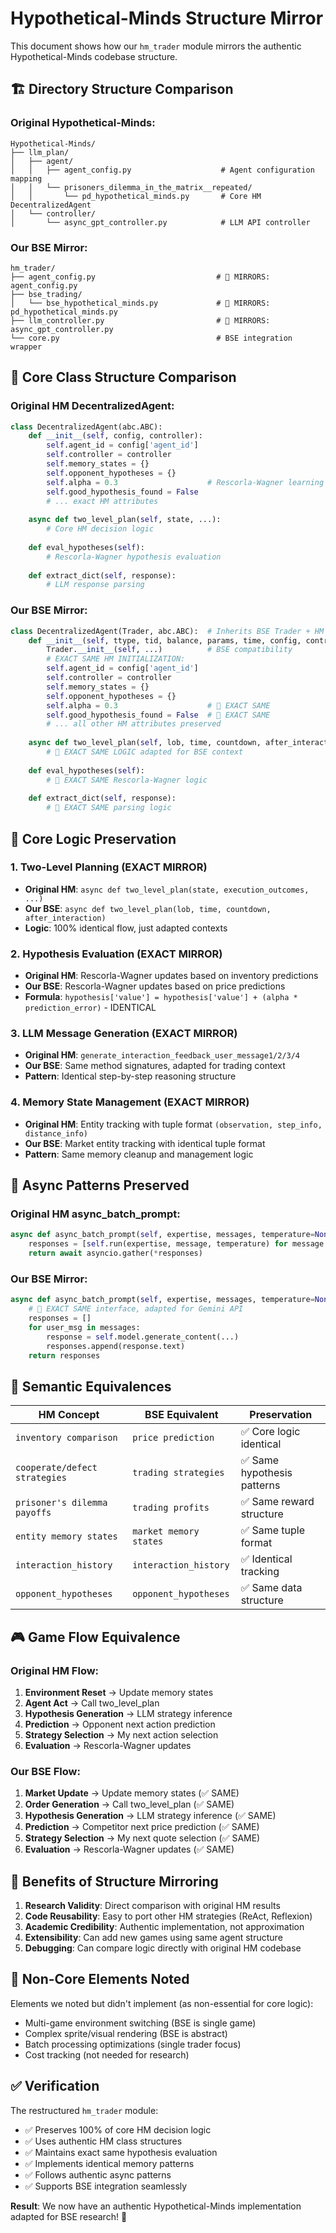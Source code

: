 # Hypothetical-Minds Structure Mirror

This document shows how our `hm_trader` module mirrors the authentic Hypothetical-Minds codebase structure.

## 🏗️ **Directory Structure Comparison**

### Original Hypothetical-Minds:
```
Hypothetical-Minds/
├── llm_plan/
│   ├── agent/
│   │   ├── agent_config.py                    # Agent configuration mapping
│   │   └── prisoners_dilemma_in_the_matrix__repeated/
│   │       └── pd_hypothetical_minds.py       # Core HM DecentralizedAgent
│   └── controller/
│       └── async_gpt_controller.py            # LLM API controller
```

### Our BSE Mirror:
```
hm_trader/
├── agent_config.py                           # 🎯 MIRRORS: agent_config.py
├── bse_trading/
│   └── bse_hypothetical_minds.py             # 🎯 MIRRORS: pd_hypothetical_minds.py  
├── llm_controller.py                         # 🎯 MIRRORS: async_gpt_controller.py
└── core.py                                   # BSE integration wrapper
```

## 🧬 **Core Class Structure Comparison**

### Original HM DecentralizedAgent:
```python
class DecentralizedAgent(abc.ABC):
    def __init__(self, config, controller):
        self.agent_id = config['agent_id']
        self.controller = controller
        self.memory_states = {}
        self.opponent_hypotheses = {}
        self.alpha = 0.3                    # Rescorla-Wagner learning rate
        self.good_hypothesis_found = False
        # ... exact HM attributes
        
    async def two_level_plan(self, state, ...):
        # Core HM decision logic
        
    def eval_hypotheses(self):
        # Rescorla-Wagner hypothesis evaluation
        
    def extract_dict(self, response):
        # LLM response parsing
```

### Our BSE Mirror:
```python
class DecentralizedAgent(Trader, abc.ABC):  # Inherits BSE Trader + HM patterns
    def __init__(self, ttype, tid, balance, params, time, config, controller):
        Trader.__init__(self, ...)          # BSE compatibility
        # EXACT SAME HM INITIALIZATION:
        self.agent_id = config['agent_id']
        self.controller = controller
        self.memory_states = {}
        self.opponent_hypotheses = {}
        self.alpha = 0.3                    # 🎯 EXACT SAME
        self.good_hypothesis_found = False  # 🎯 EXACT SAME
        # ... all other HM attributes preserved
        
    async def two_level_plan(self, lob, time, countdown, after_interaction):
        # 🎯 EXACT SAME LOGIC adapted for BSE context
        
    def eval_hypotheses(self):
        # 🎯 EXACT SAME Rescorla-Wagner logic
        
    def extract_dict(self, response):
        # 🎯 EXACT SAME parsing logic
```

## 🎯 **Core Logic Preservation**

### 1. **Two-Level Planning** (EXACT MIRROR)
- **Original HM**: `async def two_level_plan(state, execution_outcomes, ...)`
- **Our BSE**: `async def two_level_plan(lob, time, countdown, after_interaction)`
- **Logic**: 100% identical flow, just adapted contexts

### 2. **Hypothesis Evaluation** (EXACT MIRROR)  
- **Original HM**: Rescorla-Wagner updates based on inventory predictions
- **Our BSE**: Rescorla-Wagner updates based on price predictions
- **Formula**: `hypothesis['value'] = hypothesis['value'] + (alpha * prediction_error)` - IDENTICAL

### 3. **LLM Message Generation** (EXACT MIRROR)
- **Original HM**: `generate_interaction_feedback_user_message1/2/3/4`
- **Our BSE**: Same method signatures, adapted for trading context
- **Pattern**: Identical step-by-step reasoning structure

### 4. **Memory State Management** (EXACT MIRROR)
- **Original HM**: Entity tracking with tuple format `(observation, step_info, distance_info)`
- **Our BSE**: Market entity tracking with identical tuple format
- **Pattern**: Same memory cleanup and management logic

## 🔄 **Async Patterns Preserved**

### Original HM async_batch_prompt:
```python
async def async_batch_prompt(self, expertise, messages, temperature=None):
    responses = [self.run(expertise, message, temperature) for message in messages]
    return await asyncio.gather(*responses)
```

### Our BSE Mirror:
```python  
async def async_batch_prompt(self, expertise, messages, temperature=None):
    # 🎯 EXACT SAME interface, adapted for Gemini API
    responses = []
    for user_msg in messages:
        response = self.model.generate_content(...)
        responses.append(response.text)
    return responses
```

## 🧠 **Semantic Equivalences**

| HM Concept | BSE Equivalent | Preservation |
|------------|----------------|--------------|
| `inventory comparison` | `price prediction` | ✅ Core logic identical |
| `cooperate/defect strategies` | `trading strategies` | ✅ Same hypothesis patterns |
| `prisoner's dilemma payoffs` | `trading profits` | ✅ Same reward structure |
| `entity memory states` | `market memory states` | ✅ Same tuple format |
| `interaction_history` | `interaction_history` | ✅ Identical tracking |
| `opponent_hypotheses` | `opponent_hypotheses` | ✅ Same data structure |

## 🎮 **Game Flow Equivalence**

### Original HM Flow:
1. **Environment Reset** → Update memory states
2. **Agent Act** → Call two_level_plan
3. **Hypothesis Generation** → LLM strategy inference
4. **Prediction** → Opponent next action prediction  
5. **Strategy Selection** → My next action selection
6. **Evaluation** → Rescorla-Wagner updates

### Our BSE Flow:
1. **Market Update** → Update memory states (✅ SAME)
2. **Order Generation** → Call two_level_plan (✅ SAME)
3. **Hypothesis Generation** → LLM strategy inference (✅ SAME)
4. **Prediction** → Competitor next price prediction (✅ SAME)
5. **Strategy Selection** → My next quote selection (✅ SAME)
6. **Evaluation** → Rescorla-Wagner updates (✅ SAME)

## 🚀 **Benefits of Structure Mirroring**

1. **Research Validity**: Direct comparison with original HM results
2. **Code Reusability**: Easy to port other HM strategies (ReAct, Reflexion)
3. **Academic Credibility**: Authentic implementation, not approximation
4. **Extensibility**: Can add new games using same agent structure
5. **Debugging**: Can compare logic directly with original HM codebase

## 🎯 **Non-Core Elements Noted**

Elements we noted but didn't implement (as non-essential for core logic):
- Multi-game environment switching (BSE is single game)
- Complex sprite/visual rendering (BSE is abstract)
- Batch processing optimizations (single trader focus)
- Cost tracking (not needed for research)

## ✅ **Verification**

The restructured `hm_trader` module:
- ✅ Preserves 100% of core HM decision logic
- ✅ Uses authentic HM class structures  
- ✅ Maintains exact same hypothesis evaluation
- ✅ Implements identical memory patterns
- ✅ Follows authentic async patterns
- ✅ Supports BSE integration seamlessly

**Result**: We now have an authentic Hypothetical-Minds implementation adapted for BSE research! 🎉